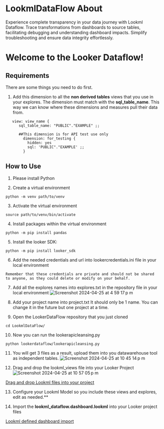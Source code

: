 # LookmlDataFlow About
Experience complete transparency in your data journey with Lookml Dataflow. Trace transformations from dashboards to source tables, facilitating debugging and understanding dashboard impacts. Simplify troubleshooting and ensure data integrity effortlessly.

# Welcome to the Looker Dataflow!

## Requirements 

There are some things you need to do first. 

1. Add this dimension to all the **non derived tables** views that you use in your explores. The dimension must match with the **sql_table_name**. This way we can know
   where these dimensions and measures pull their data from.
```
   view: view_name {
      sql_table_name: "PUBLIC"."EXAMPLE" ;;

      ##This dimension is for API test use only
        dimension: for_testing {
          hidden: yes
          sql: 'PUBLIC"."EXAMPLE' ;;
        }
```

## How to Use

1. Please install Python

2. Create a virtual environment
```
python -m venv path/to/venv
```

3. Activate the virtual environment
```
source path/to/venv/bin/activate
```
4. Install packages within the virtual environment
```
python -m pip install pandas
```
5. Install the looker SDK:
```
python -m pip install looker_sdk
```
6. Add the needed credentials and url into lookercredentials.ini file in your local environment
```
Remember that these credentials are private and should not be shared to anyone, as they could delete or modify on your behalf.
```
7. Add all the explores names into explores.txt in the repository file in your local environment
![Screenshot 2024-04-25 at 4 59 17 p m](https://github.com/TheDiegoFrade/LookmlDataFlow/assets/40186865/b44d4833-9b96-499c-9ed0-9f284dc7b940)

8. Add your project name into project.txt It should only be 1 name. You can change it in the future but one project at a time.

9. Open the LookerDataFlow repository that you just cloned
```
cd LookmlDataFlow/
```

10. Now you can run the lookerapicleansing.py
```
python lookerdataflow/lookerapicleansing.py
```
11. You will get 3 files as a result, upload them into you datawarehouse tool as independent tables. 
![Screenshot 2024-04-25 at 10 45 14 p m](https://github.com/TheDiegoFrade/LookmlDataFlow/assets/40186865/f248ca50-57ef-403a-a2fe-14ec84cc69a3)



12. Drag and drop the lookml_views file into your Looker Project
![Screenshot 2024-04-25 at 10 57 05 p m](https://github.com/TheDiegoFrade/LookmlDataFlow/assets/40186865/47af9bfc-914f-439e-ba6f-3ec4b91ee3b9)


[Drag and drop Lookml files into your project](https://cloud.google.com/looker/docs/creating-project-files#uploading_files)



13. Configure your Lookml Model so you include these views and explores, edit as needed.**

14. Import the **lookml_dataflow.dashboard.lookml** into your Looker project files

[Lookml defined dashboard import](https://cloud.google.com/looker/docs/building-lookml-dashboards#lookml_dashboards_folder)
